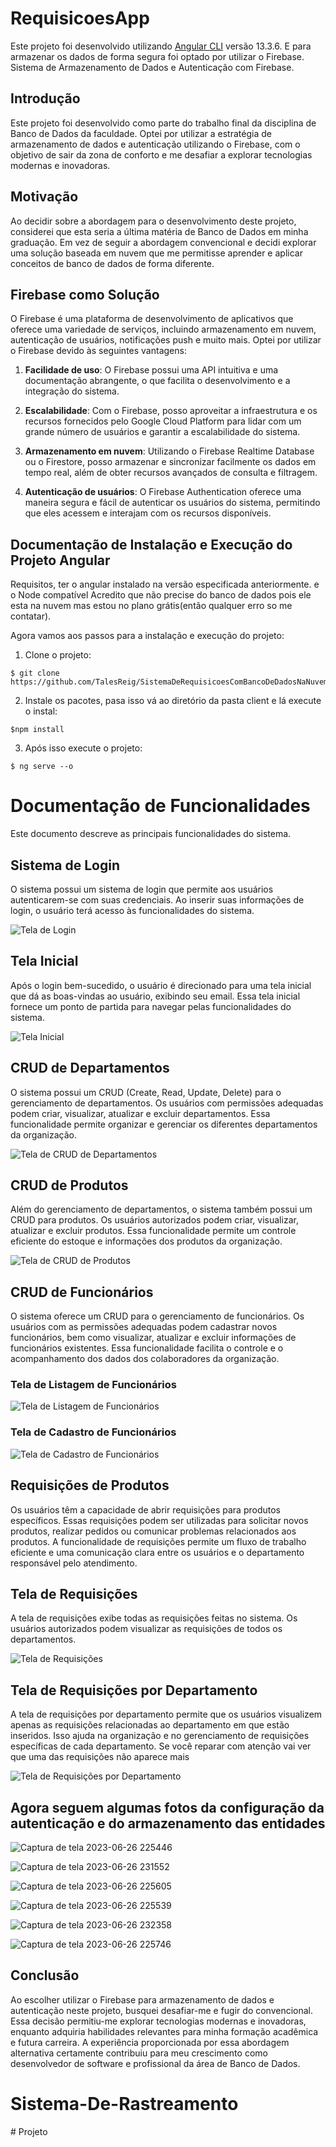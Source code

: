# RequisicoesApp

Este projeto foi desenvolvido utilizando [Angular CLI](https://github.com/angular/angular-cli) versão 13.3.6.
E para armazenar os dados de forma segura foi optado por utilizar o Firebase.
Sistema de Armazenamento de Dados e Autenticação com Firebase.

## Introdução

Este projeto foi desenvolvido como parte do trabalho final da disciplina de Banco de Dados da faculdade. Optei por utilizar a estratégia de armazenamento de dados e autenticação utilizando o Firebase, com o objetivo de sair da zona de conforto e me desafiar a explorar tecnologias modernas e inovadoras.

## Motivação

Ao decidir sobre a abordagem para o desenvolvimento deste projeto, considerei que esta seria a última matéria de Banco de Dados em minha graduação. Em vez de seguir a abordagem convencional e decidi explorar uma solução baseada em nuvem que me permitisse aprender e aplicar conceitos de banco de dados de forma diferente.

## Firebase como Solução

O Firebase é uma plataforma de desenvolvimento de aplicativos que oferece uma variedade de serviços, incluindo armazenamento em nuvem, autenticação de usuários, notificações push e muito mais. Optei por utilizar o Firebase devido às seguintes vantagens:

1. **Facilidade de uso**: O Firebase possui uma API intuitiva e uma documentação abrangente, o que facilita o desenvolvimento e a integração do sistema.

2. **Escalabilidade**: Com o Firebase, posso aproveitar a infraestrutura e os recursos fornecidos pelo Google Cloud Platform para lidar com um grande número de usuários e garantir a escalabilidade do sistema.

3. **Armazenamento em nuvem**: Utilizando o Firebase Realtime Database ou o Firestore, posso armazenar e sincronizar facilmente os dados em tempo real, além de obter recursos avançados de consulta e filtragem.

4. **Autenticação de usuários**: O Firebase Authentication oferece uma maneira segura e fácil de autenticar os usuários do sistema, permitindo que eles acessem e interajam com os recursos disponíveis.


## Documentação de Instalação e Execução do Projeto Angular

Requisitos, ter o angular instalado na versão especificada anteriormente. e o Node compatível
Acredito que não precise do banco de dados pois ele esta na nuvem mas estou no plano grátis(então qualquer erro so me contatar).

Agora vamos aos passos para a instalação e execução do projeto:
1. Clone o projeto:
```
$ git clone https://github.com/TalesReig/SistemaDeRequisicoesComBancoDeDadosNaNuvem.git
```

2. Instale os pacotes, pasa isso vá ao diretório da pasta client e lá execute o instal:
```
$npm install
```

3. Após isso execute o projeto:
```
$ ng serve --o
```


# Documentação de Funcionalidades

Este documento descreve as principais funcionalidades do sistema.

## Sistema de Login

O sistema possui um sistema de login que permite aos usuários autenticarem-se com suas credenciais. Ao inserir suas informações de login, o usuário terá acesso às funcionalidades do sistema.

![Tela de Login](https://github.com/TalesReig/SistemaDeRequisicoesComBancoDeDadosNaNuvem/assets/90864593/43128172-df81-4429-b4ed-ccf07a78242a)


## Tela Inicial

Após o login bem-sucedido, o usuário é direcionado para uma tela inicial que dá as boas-vindas ao usuário, exibindo seu email. Essa tela inicial fornece um ponto de partida para navegar pelas funcionalidades do sistema.

![Tela Inicial](https://github.com/TalesReig/SistemaDeRequisicoesComBancoDeDadosNaNuvem/assets/90864593/d73795dc-a166-4fba-a8d2-27dd5fa2540e)


## CRUD de Departamentos

O sistema possui um CRUD (Create, Read, Update, Delete) para o gerenciamento de departamentos. Os usuários com permissões adequadas podem criar, visualizar, atualizar e excluir departamentos. Essa funcionalidade permite organizar e gerenciar os diferentes departamentos da organização.

![Tela de CRUD de Departamentos](https://github.com/TalesReig/SistemaDeRequisicoesComBancoDeDadosNaNuvem/assets/90864593/d503fd09-2260-43d4-95e9-d9ac0de5d118)


## CRUD de Produtos

Além do gerenciamento de departamentos, o sistema também possui um CRUD para produtos. Os usuários autorizados podem criar, visualizar, atualizar e excluir produtos. Essa funcionalidade permite um controle eficiente do estoque e informações dos produtos da organização.

![Tela de CRUD de Produtos](https://github.com/TalesReig/SistemaDeRequisicoesComBancoDeDadosNaNuvem/assets/90864593/aa2a9394-d6bf-4ee6-9346-69e51cd62b5d)


## CRUD de Funcionários

O sistema oferece um CRUD para o gerenciamento de funcionários. Os usuários com as permissões adequadas podem cadastrar novos funcionários, bem como visualizar, atualizar e excluir informações de funcionários existentes. Essa funcionalidade facilita o controle e o acompanhamento dos dados dos colaboradores da organização.

### Tela de Listagem de Funcionários

![Tela de Listagem de Funcionários](https://github.com/TalesReig/SistemaDeRequisicoesComBancoDeDadosNaNuvem/assets/90864593/e43a4298-f2a8-4828-b175-8edff34a91cf)


### Tela de Cadastro de Funcionários

![Tela de Cadastro de Funcionários](https://github.com/TalesReig/SistemaDeRequisicoesComBancoDeDadosNaNuvem/assets/90864593/46e1df35-e101-46a8-a1c1-e192e36ce1b5)


## Requisições de Produtos

Os usuários têm a capacidade de abrir requisições para produtos específicos. Essas requisições podem ser utilizadas para solicitar novos produtos, realizar pedidos ou comunicar problemas relacionados aos produtos. A funcionalidade de requisições permite um fluxo de trabalho eficiente e uma comunicação clara entre os usuários e o departamento responsável pelo atendimento.

## Tela de Requisições

A tela de requisições exibe todas as requisições feitas no sistema. Os usuários autorizados podem visualizar as requisições de todos os departamentos.

![Tela de Requisições](https://github.com/TalesReig/SistemaDeRequisicoesComBancoDeDadosNaNuvem/assets/90864593/4cbe12f8-ecb8-45c8-ae1f-3df5a0875217)

## Tela de Requisições por Departamento

A tela de requisições por departamento permite que os usuários visualizem apenas as requisições relacionadas ao departamento em que estão inseridos. Isso ajuda na organização e no gerenciamento de requisições específicas de cada departamento.
Se você reparar com atenção vai ver que uma das requisições não aparece mais

![Tela de Requisições por Departamento](https://github.com/TalesReig/SistemaDeRequisicoesComBancoDeDadosNaNuvem/assets/90864593/a4a6dec6-375c-43d9-a78b-789604afda8a)


## Agora seguem algumas fotos da configuração da autenticação e do armazenamento das entidades

![Captura de tela 2023-06-26 225446](https://github.com/TalesReig/SistemaDeRequisicoesComBancoDeDadosNaNuvem/assets/90864593/1ab9b263-13f2-418c-9cf1-30a7c7e91222)

![Captura de tela 2023-06-26 231552](https://github.com/TalesReig/SistemaDeRequisicoesComBancoDeDadosNaNuvem/assets/90864593/1b87e0fe-2128-4be1-b410-374d99a9ebd9)

![Captura de tela 2023-06-26 225605](https://github.com/TalesReig/SistemaDeRequisicoesComBancoDeDadosNaNuvem/assets/90864593/f1810a29-967a-484b-8dcc-fc3b6344dafb)

![Captura de tela 2023-06-26 225539](https://github.com/TalesReig/SistemaDeRequisicoesComBancoDeDadosNaNuvem/assets/90864593/bacf311e-8a14-475d-8559-91bed2b79be9)

![Captura de tela 2023-06-26 232358](https://github.com/TalesReig/SistemaDeRequisicoesComBancoDeDadosNaNuvem/assets/90864593/dea5dc19-1be7-456b-aaa1-e5de6b2341ed)


![Captura de tela 2023-06-26 225746](https://github.com/TalesReig/SistemaDeRequisicoesComBancoDeDadosNaNuvem/assets/90864593/86218484-b8b7-47aa-ad03-d02b359ec4ca)

## Conclusão

Ao escolher utilizar o Firebase para armazenamento de dados e autenticação neste projeto, busquei desafiar-me e fugir do convencional. Essa decisão permitiu-me explorar tecnologias modernas e inovadoras, enquanto adquiria habilidades relevantes para minha formação acadêmica e futura carreira. A experiência proporcionada por essa abordagem alternativa certamente contribuiu para meu crescimento como desenvolvedor de software e profissional da área de Banco de Dados.


# Sistema-De-Rastreamento
#   P r o j e t o  
 